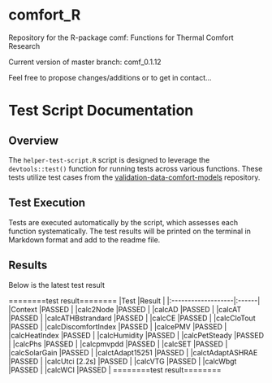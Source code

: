 # comfort_R
Repository for the R-package comf: Functions for Thermal Comfort Research

Current version of master branch: comf_0.1.12

Feel free to propose changes/additions or to get in contact...

# Test Script Documentation

## Overview
The `helper-test-script.R` script is designed to leverage the `devtools::test()` function for running tests across various functions. These tests utilize test cases from the [validation-data-comfort-models](https://github.com/FedericoTartarini/validation-data-comfort-models) repository.

## Test Execution
Tests are executed automatically by the script, which assesses each function systematically. The test results will be printed on the terminal in Markdown format and add to the readme file.

## Results
Below is the latest test result

========test result========
|Test                |Result |
|:-------------------|:------|
|Context             |PASSED |
|calc2Node           |PASSED |
|calcAD              |PASSED |
|calcAT              |PASSED |
|calcATHBstrandard   |PASSED |
|calcCE              |PASSED |
|calcCloTout         |PASSED |
|calcDiscomfortIndex |PASSED |
|calcePMV            |PASSED |
|calcHeatIndex       |PASSED |
|calcHumidity        |PASSED |
|calcPetSteady       |PASSED |
|calcPhs             |PASSED |
|calcpmvpdd          |PASSED |
|calcSET             |PASSED |
|calcSolarGain       |PASSED |
|calctAdapt15251     |PASSED |
|calctAdaptASHRAE    |PASSED |
|calcUtci [2.2s]     |PASSED |
|calcVTG             |PASSED |
|calcWbgt            |PASSED |
|calcWCI             |PASSED |
========test result========

